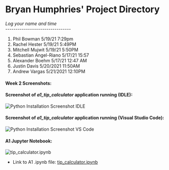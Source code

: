 # Bryan Humphries' Project Directory

*Log your name and time*
<br>--------------------------------</br>
1. Phil Bowman 5/19/21 7:29pm<br>
2. Rachel Hester 5/19/21 5:49PM<br>
3. Mitchell Mujwit 5/19/21 5:50PM<br>
4. Sebastian Angel-Riano 5/17/21    15:57<br>
5. Alexander Boehm 5/17/21 12:47 AM<br>
6. Justin Davis 5/20/2021 11:50AM<br>
7. Andrew Vargas 5/21/2021 12:10PM<br>

#### Week 2 Screenshots:

#### Screenshot of *a1_tip_calculator* application running (IDLE):

![Python Installation Screenshot IDLE](Week2_tip_calc/a1_tip_calculator_idle.png "A1 IDLE Screenshot")


#### Screenshot of *a1_tip_calculator* application running (Visual Studio Code):
![Python Installation Screenshot VS Code](Week2_tip_calc/a1_tip_calculator_vs_code.png "A1 VS Code Screenshot")


#### A1 Jupyter Notebook:

![tip_calculator.ipynb](img/jupyternotebook.png "A1 Jupyter Notebook")

* Link to A1 .ipynb file: [tip_calculator.ipynb](Week2_tip_calc/tip_calculator.ipynb "A1 Jupyter Notebook")

